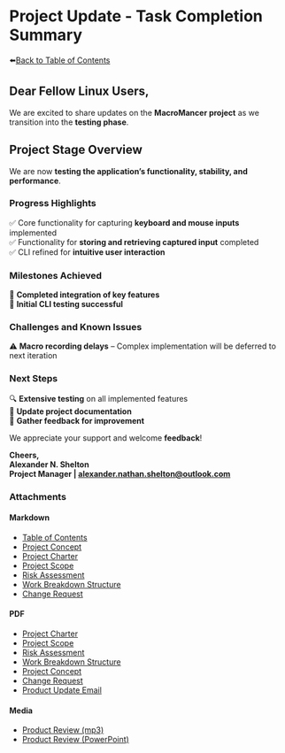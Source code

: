 # Project Update - Task Completion Summary  
⬅️[Back to Table of Contents](table_of_contents.md)

## Dear Fellow Linux Users,  

We are excited to share updates on the **MacroMancer project** as we transition into the **testing phase**.  

## **Project Stage Overview**  
We are now **testing the application’s functionality, stability, and performance**.  

### **Progress Highlights**  
✅ Core functionality for capturing **keyboard and mouse inputs** implemented  
✅ Functionality for **storing and retrieving captured input** completed  
✅ CLI refined for **intuitive user interaction**  

### **Milestones Achieved**  
🎯 **Completed integration of key features**  
🎯 **Initial CLI testing successful**  

### **Challenges and Known Issues**  
⚠️ **Macro recording delays** – Complex implementation will be deferred to next iteration  

### **Next Steps**  
🔍 **Extensive testing** on all implemented features  
📖 **Update project documentation**  
📢 **Gather feedback for improvement**  

We appreciate your support and welcome **feedback**!  

**Cheers,**  
**Alexander N. Shelton**  
**Project Manager | alexander.nathan.shelton@outlook.com**  

### Attachments  

#### Markdown
- [Table of Contents](table_of_contents.md)
- [Project Concept](project_concept.md)
- [Project Charter](project_charter.md)
- [Project Scope](project_scope.md)
- [Risk Assessment](risk_assessment.md)
- [Work Breakdown Structure](work_breakdown_structure.md)
- [Change Request](change_request.md)

#### PDF
- [Project Charter](project_charter.pdf)
- [Project Scope](project_scope.pdf)
- [Risk Assessment](risk_assessment.pdf)
- [Work Breakdown Structure](work_breakdown_structure.pdf)
- [Project Concept](project_concept.pdf)
- [Change Request](change_request.pdf)
- [Product Update Email](product_update_email.pdf)

#### Media 
- [Product Review (mp3)](product_review_recording.mp3)
- [Product Review (PowerPoint)](product_review_presentation.pdf)